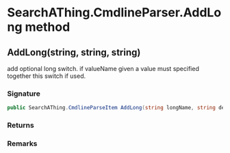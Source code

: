 # SearchAThing.CmdlineParser.AddLong method
## AddLong(string, string, string)
add optional long switch.
            if valueName given a value must specified together this switch if used.

### Signature
```csharp
public SearchAThing.CmdlineParseItem AddLong(string longName, string description, string valueName = null)
```
### Returns

### Remarks

